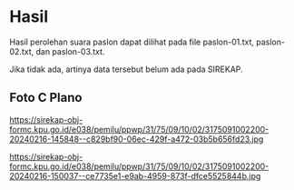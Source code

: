 # Hasil

Hasil perolehan suara paslon dapat dilihat pada file paslon-01.txt, paslon-02.txt, dan paslon-03.txt.

Jika tidak ada, artinya data tersebut belum ada pada SIREKAP.

## Foto C Plano

https://sirekap-obj-formc.kpu.go.id/e038/pemilu/ppwp/31/75/09/10/02/3175091002200-20240216-145848--c829bf90-06ec-429f-a472-03b5b656fd23.jpg

https://sirekap-obj-formc.kpu.go.id/e038/pemilu/ppwp/31/75/09/10/02/3175091002200-20240216-150037--ce7735e1-e9ab-4959-873f-dfce5525844b.jpg
